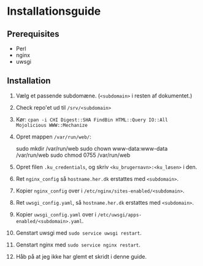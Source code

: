 # Installationsguide

## Prerequisites

* Perl
* nginx
* uwsgi

## Installation

1. Vælg et passende subdomæne. (`<subdomain>` i resten af dokumentet.)
1. Check repo'et ud til `/srv/<subdomain>`
1. Kør: `cpan -i CHI Digest::SHA FindBin HTML::Query IO::All Mojolicious WWW::Mechanize`
1. Opret mappen `/var/run/web/`:

    sudo mkdir /var/run/web
    sudo chown www-data:www-data /var/run/web
    sudo chmod 0755 /var/run/web

1. Opret filen `.ku_credentials`, og skriv `<ku_brugernavn>:<ku_løsen>` i den.
1. Ret `nginx_config` så `hostname.her.dk` erstattes med `<subdomain>`.
1. Kopier `nginx_config` over i `/etc/nginx/sites-enabled/<subdomain>`.
1. Ret `uwsgi_config.yaml`, så `hostname.her.dk` erstattes med `<subdomain>`.
1. Kopier `uwsgi_config.yaml` over i `/etc/uwsgi/apps-enabled/<subdomain>.yaml`.
1. Genstart uwsgi med `sudo service uwsgi restart`.
1. Genstart nginx med `sudo service nginx restart`.
1. Håb på at jeg ikke har glemt et skridt i denne guide.
